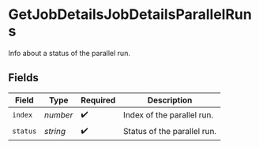 # GetJobDetailsJobDetailsParallelRuns

Info about a status of the parallel run.


## Fields

| Field                       | Type                        | Required                    | Description                 |
| --------------------------- | --------------------------- | --------------------------- | --------------------------- |
| `index`                     | *number*                    | :heavy_check_mark:          | Index of the parallel run.  |
| `status`                    | *string*                    | :heavy_check_mark:          | Status of the parallel run. |